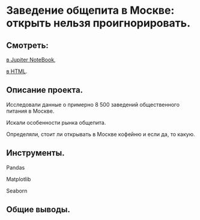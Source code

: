 # Заведение общепита в Москве: открыть нельзя проигнорировать.


## Смотреть:
[в Jupiter NoteBook](https://github.com/niksan-da/Portfolio/blob/main/Catering_in_Moscow/1--Catering_in_Moscow.ipynb),

[в HTML](http://www.shibanov.net/).


## Описание проекта.
Исследовали данные о примерно 8 500 заведений общественного питания в Москве.

Искали особенности рынка общепита.

Определяли, стоит ли открывать в Москве кофейню и если да, то какую.

## Инструменты.
Pandas

Matplotlib

Seaborn

## Общие выводы.


